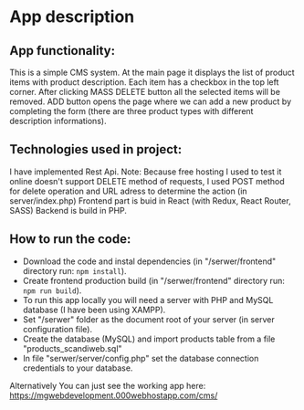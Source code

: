 # App description
## App functionality:
This is a simple CMS system.
At the main page it displays the list of product items with product description. Each item has a checkbox in the top left corner. After clicking MASS DELETE button all the selected items will be removed. ADD button opens the page where we can add a new product by completing the form (there are three product types with different description informations).
## Technologies used in project:
I have implemented Rest Api.
    Note: Because free hosting I used to test it online doesn't support DELETE method of requests, I used POST method for delete operation and URL adress to determine the action (in server/index.php)
Frontend part is buid in React (with Redux, React Router, SASS)
Backend is build in PHP.
## How to run the code:
* Download the code and instal dependencies (in "/serwer/frontend" directory run: `npm install`).
* Create frontend production build (in "/serwer/frontend" directory run: `npm run build`).
* To run this app locally you will need a server with PHP and MySQL database (I have been using XAMPP).
* Set "/serwer" folder as the document root of your server (in server configuration file).
* Create the database (MySQL) and import products table from a file "products_scandiweb.sql"
* In file "serwer/server/config.php" set the database connection credentials to your database.

Alternatively You can just see the working app here: https://mgwebdevelopment.000webhostapp.com/cms/
